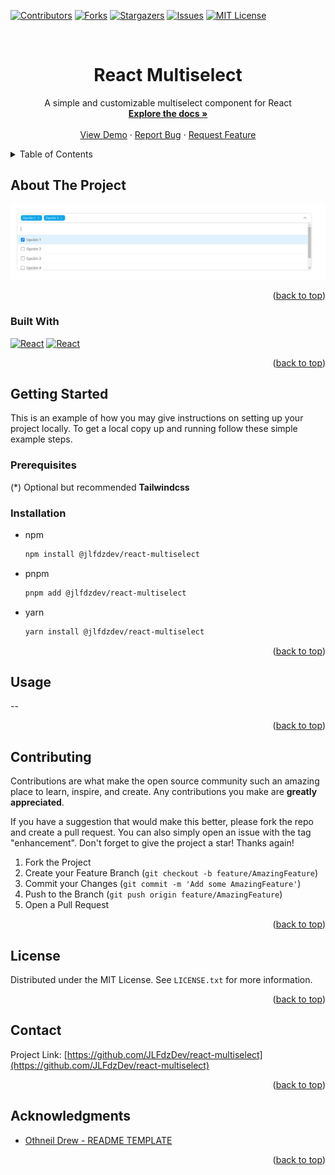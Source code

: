 <!-- Improved compatibility of back to top link: See: https://github.com/othneildrew/Best-README-Template/pull/73 -->
<a name="readme-top"></a>
<!--
*** Thanks for checking out the Best-README-Template. If you have a suggestion
*** that would make this better, please fork the repo and create a pull request
*** or simply open an issue with the tag "enhancement".
*** Don't forget to give the project a star!
*** Thanks again! Now go create something AMAZING! :D
-->



<!-- PROJECT SHIELDS -->
<!--
*** I'm using markdown "reference style" links for readability.
*** Reference links are enclosed in brackets [ ] instead of parentheses ( ).
*** See the bottom of this document for the declaration of the reference variables
*** for contributors-url, forks-url, etc. This is an optional, concise syntax you may use.
*** https://www.markdownguide.org/basic-syntax/#reference-style-links
-->

[![Contributors][contributors-shield]][contributors-url]
[![Forks][forks-shield]][forks-url]
[![Stargazers][stars-shield]][stars-url]
[![Issues][issues-shield]][issues-url]
[![MIT License][license-shield]][license-url]



<!-- PROJECT LOGO -->
<br />
<div align="center">

<h1 align="center">React Multiselect</h1>

  <p align="center">
    A simple and customizable multiselect component for React
    <br />
    <a href="https://github.com/JLFdzDev/react-multiselect"><strong>Explore the docs »</strong></a>
    <br />
    <br />
    <a href="https://github.com/JLFdzDev/react-multiselect">View Demo</a>
    ·
    <a href="https://github.com/JLFdzDev/react-multiselect/issues">Report Bug</a>
    ·
    <a href="https://github.com/JLFdzDev/react-multiselect/issues">Request Feature</a>
  </p>
</div>



<!-- TABLE OF CONTENTS -->
<details>
  <summary>Table of Contents</summary>
  <ol>
    <li>
      <a href="#about-the-project">About The Project</a>
      <ul>
        <li><a href="#built-with">Built With</a></li>
      </ul>
    </li>
    <li>
      <a href="#getting-started">Getting Started</a>
      <ul>
        <li><a href="#prerequisites">Prerequisites</a></li>
        <li><a href="#installation">Installation</a></li>
      </ul>
    </li>
    <li><a href="#usage">Usage</a></li>
    <li><a href="#contributing">Contributing</a></li>
    <li><a href="#license">License</a></li>
    <li><a href="#contact">Contact</a></li>
    <li><a href="#acknowledgments">Acknowledgments</a></li>
  </ol>
</details>



<!-- ABOUT THE PROJECT -->
## About The Project

![Product Name Screen Shot][product-screenshot]

<p align="right">(<a href="#readme-top">back to top</a>)</p>


### Built With

[![React][React.js]][React-url]
[![React][Tailwindcss]][Tailwindcss-url]

<p align="right">(<a href="#readme-top">back to top</a>)</p>



<!-- GETTING STARTED -->
## Getting Started

This is an example of how you may give instructions on setting up your project locally.
To get a local copy up and running follow these simple example steps.

### Prerequisites

(*) Optional but recommended **Tailwindcss**

### Installation

* npm
  ```sh
  npm install @jlfdzdev/react-multiselect
  ```
* pnpm
  ```sh
  pnpm add @jlfdzdev/react-multiselect
  ```
* yarn
  ```sh
  yarn install @jlfdzdev/react-multiselect
  ```

<p align="right">(<a href="#readme-top">back to top</a>)</p>



<!-- USAGE EXAMPLES -->
## Usage

--

<p align="right">(<a href="#readme-top">back to top</a>)</p>



<!-- CONTRIBUTING -->
## Contributing

Contributions are what make the open source community such an amazing place to learn, inspire, and create. Any contributions you make are **greatly appreciated**.

If you have a suggestion that would make this better, please fork the repo and create a pull request. You can also simply open an issue with the tag "enhancement".
Don't forget to give the project a star! Thanks again!

1. Fork the Project
2. Create your Feature Branch (`git checkout -b feature/AmazingFeature`)
3. Commit your Changes (`git commit -m 'Add some AmazingFeature'`)
4. Push to the Branch (`git push origin feature/AmazingFeature`)
5. Open a Pull Request

<p align="right">(<a href="#readme-top">back to top</a>)</p>



<!-- LICENSE -->
## License

Distributed under the MIT License. See `LICENSE.txt` for more information.

<p align="right">(<a href="#readme-top">back to top</a>)</p>



<!-- CONTACT -->
## Contact

Project Link: [https://github.com/JLFdzDev/react-multiselect](https://github.com/JLFdzDev/react-multiselect)

<p align="right">(<a href="#readme-top">back to top</a>)</p>



<!-- ACKNOWLEDGMENTS -->
## Acknowledgments

* [Othneil Drew - README TEMPLATE](https://github.com/othneildrew/Best-README-Template)

<p align="right">(<a href="#readme-top">back to top</a>)</p>


<!-- MARKDOWN LINKS & IMAGES -->
<!-- https://www.markdownguide.org/basic-syntax/#reference-style-links -->
[contributors-shield]: https://img.shields.io/github/contributors/JLFdzDev/react-multiselect.svg?style=flat
[contributors-url]: https://github.com/JLFdzDev/react-multiselect/graphs/contributors
[forks-shield]: https://img.shields.io/github/forks/JLFdzDev/react-multiselect.svg?style=flat
[forks-url]: https://github.com/JLFdzDev/react-multiselect/network/members
[stars-shield]: https://img.shields.io/github/stars/JLFdzDev/react-multiselect.svg?style=flat
[stars-url]: https://github.com/JLFdzDev/react-multiselect/stargazers
[issues-shield]: https://img.shields.io/github/issues/JLFdzDev/react-multiselect.svg?style=flat
[issues-url]: https://github.com/JLFdzDev/react-multiselect/issues
[license-shield]: https://img.shields.io/github/license/JLFdzDev/react-multiselect?style=flat
[license-url]: https://github.com/JLFdzDev/react-multiselect/blob/main/LICENSE.txt
[product-screenshot]: images/screenshot.png
[React.js]: https://img.shields.io/badge/React-20232A?style=flat&logo=react&logoColor=61DAFB
[React-url]: https://reactjs.org/
[Tailwindcss]: https://img.shields.io/badge/Tailwindcss-20232A?style=flat&logo=tailwindcss&logoColor=61DAFB
[Tailwindcss-url]: https://tailwindcss.com/
